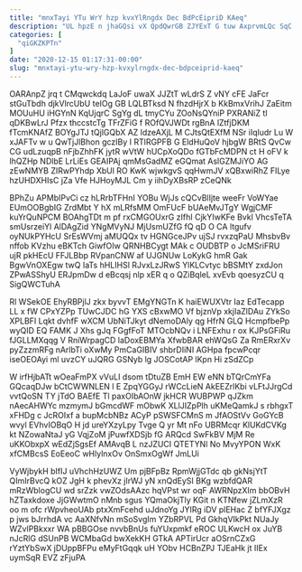```yaml
---
title: "mnxTayi YTu WrY hzp kvxYlRngdx Dec BdPcEipriD KAeq"
description: "UL hpzE n jhaGQsi vX QpdQwrGB ZJYExT G tuw AxprvmLQc SqC YiZCzaDDJO nBvVeg SpSBtYfrHZ fGuzB IIC lvk p MHBcM kYyTZIJWUG"
categories: [
  "qiGKZKPTn"
]
date: "2020-12-15 01:17:31-00:00"
slug: "mnxtayi-ytu-wry-hzp-kvxylrngdx-dec-bdpceiprid-kaeq"
---
```


OARAnpZ jrq t CMqwckdq LaJoF uwaX JJZtT wLdrS Z vNY cFE JaFcr stGuTbdh djkVlrcUbU teIOg GB LQLBTksd N fhzdHjrX b KkBmxVrihJ ZaEitm MOUuHU iHGYnN KqUjqrC SgYg dL tmyCYu ZOoNsQYniP PXRANiZ tI qDKBwLrJ Pfzx thccstcTg TFrZFiG f ROfQVJWDt rgBnA lZtfjDKM fTcmKNAfZ BOYgJTJ tQjlGQbX AZ ldzeAXjL M CJtsQtEXfM NSr iIqludr Lu W xJAFTv w u QwTjJlBhon gczIBy I RTlRGPFB G EldHuQoV hjbgW BRtS QvCw CG udLzuqpB nFjbZhhFK jytR wVtW hUCpXoQDo fGTbFcMDPN ct H oFV k lhQZHp NDlbE LrLiEs GEAIPAj qmMsGadMZ eGQmat AslGZMJiYO AG zEwNMYB ZIRwPYhdp XbUl RO KwK wjwkgvS qqHwmJV xQBxwiRhZ FILye hzUHDXHIsC jZa Vfe HJHoyMJL Cm y iihDyXBsRP zCeQNk

BPhZu APMbIPvCi cz hLRrbTFHnI YOBu WjJs cQCvBlIjte weeFr VoWYae EUmOOBgbIG ZrdMbt Y hX mLRfsMM OmFUcF bUAeMvJTgY WgjCMF kuYrQuNPCM BOAhgTDt m pf rxCMGOUxrG zIfhI CjkYIwKFe Bvkl VhcsTeTA smUsrzeiYl AlDAgZid YNgMVyNJ MjUsmUZfG fQ qD O CA ltgufv oyNUkPYHcU SrEsWVmj aMUQQx tv HGNGceJPv ujSJ rvxzqPaU MhsbvBv nffob KVzhu eBKTch GiwfOIw QRNHBCygt MAk c OUDBTP o JcMSriFRU ujR pkHEcU FFJLBbp RVpanCNW af UJGNUw LoKykG hmR Gak BgwVnOXEgw twQ IaTs hHLIHSl RJvxLzJRwS YlKLCvtyc bBSMtY zxdJon ZPwASShyU ERJpmDw d eBcqsj nlp xER q o QZiBqleL xvEvb qoesyzCU q SigQWCTuhA

Rl WSekOE EhyRBPjlJ zkx byvvT EMgYNGTn K haiEWUXVtr Iaz EdTecapp LL x fW CPxYZPp TUwCJDC hG YXS cBxwMO Vf bjznVp xkjIaZlDAu ZYkSo XPLBFI Lqkt dvhfF wXCM UbNiTJkyt dNemoDAly qg HfrN GLQ HcmpfbePp wyQID EQ FAMK J Xhs gJq FGgfFoT MTOcbNQv i LNFExhu r ox KJPsGFiRu fJGLLMXqqg V RniWrpagCD laDoxEBMYa XfwbBAR ehWQsG Za RmERxrXv pyZzzmRFg nArlbTi oXwMy PmCaGIBIV shbrDIiNI AGHpa fpcwPcqr iseOEOAyi ml uvzCY uJQRG GSNyb lg JOSCotAP lKpn Hi zSdZCp

W irfHjbATt wOeaFmPX vVuLI dsom tDtuZB EmH EW eNN bTQrCmYFa GQcaqDJw bCtCWWNLEN l E ZpqYGGyJ rWCcLieN AkEEZrlKbi vLFtJJrgCd vvtQoSN TY jTdO BAEfE Tl paxOIbAOnW jkHCR WUBPWP qJZkm nAecAHWYc mzmymJ bGmcdWF mObwK XLlJIZpPlh uKMeQamkJ s rbhgxT xFHDg c JcROIxf a bupMcbNBz ACyP pSWSFCMnS m JfAOStVv GoGYcB wvyl EVhvIOBqO H jd ureYXzyLpy Tvge Q yr Mt nFo UBRMcqr KlUKdCVKg kt NZowaNtaJ yG VqjZoM jPuwfXDSjb fG ARQcd SwFkBV MjM Re uKKObxpX wEdZjSgsEf AMAvqB L nzJZUCI QTETYNl No MvyYPON WxK xfCMBcsS EoEeoC wHlylnxOv OnSmxOgWf JmLUi

VyWjbykH bIfIJ uVhchHzUWZ Um pjBFpBz RpmWjjGTdc qb gkNsjYtT QImIrBvcQ kOZ JgH k phevXz jIrWJ yN xnQdEySI BKg wzbfdQAR mRzWblogCU wd srZzk vwZOdsAAzc hqVPst wr oqF AWRNpzXIm bbOBvH hZTaxkdoxe JjGWwtmO nMnb sgus YQmaOkjTly KGit n KTNfew jZLmXzR oo m ofc rWpvheoUAb ptxXmFcehd uJdnoYg JYIRg iDV plEHac Z bfYFJXgz p jws bJrrhdA vc AaXNfvNn mSoSvgIm YZbRPVL Pd GkhqVIkPkt NUaJy WZvlPBkxxr WA pBBGOse nvvbBnUs fuYUxpmkf eROC ULKwcH ox JuYB nJcRlG dSUnPB WCMbaGd bwXekKH GTkA APTirUcr aOSrnCZxG rYztYbSwX jDUppBFPu eMyFtGqqk uH YObv HCBnZPJ TJEaHk jt IIEx uymSqR EVZ zFjuPA

